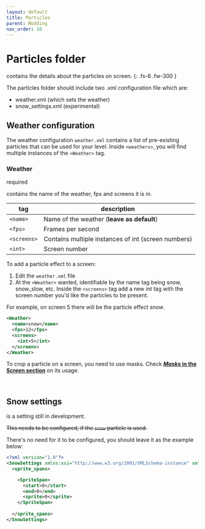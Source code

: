 ```yaml
---
layout: default
title: Particles
parent: Modding
nav_order: 10
---
```


# Particles folder

contains the details about the particles on screen.<!-- more -->
{: .fs-6 .fw-300 }

The particles folder should include two .xml configuration file which are:
- weather.xml (which sets the weather)
- snow_settings.xml (experimental)

## Weather configuration
The weather configuration `weather.xml` contains a list of pre-existing particles that can be used for your level. Inside `<weathers>`, you will find multiple instances of the `<Weather>` tag.

### Weather
<p class="do-i-need-it">required</p>

contains the name of the weather, fps and screens it is in.

|tag|description|
|---|---|
|`<name>`|Name of the weather (**leave as default**)|
|`<fps>`|Frames per second|
|`<screens>`|Contains multiple instances of int (screen numbers)|
|`<int>`|Screen number|

To add a particle effect to a screen:
1. Edit the `weather.xml` file
2. At the `<Weather>` wanted, identifiable by the name tag being snow, snow_slow, etc. Inside the `<screens>` tag add a new int tag with the screen number you'd like the particles to be present.

For example, on screen 5 there will be the particle effect *snow*.

```xml 
<Weather>
  <name>snow</name>
  <fps>12</fps>
  <screens>
    <int>5</int>
  </screens>
</Weather>
```

To crop a particle on a screen, you need to use masks. Check [***Masks* in the Screen section**](../screens/#masks) on its usage.

<br>

## Snow settings
is a setting still in development.

~~This needs to be configured, if the `snow` particle is used.~~

There's no need for it to be configured, you should leave it as the example below:

```xml
<?xml version="1.0"?>
<SnowSettings xmlns:xsi="http://www.w3.org/2001/XMLSchema-instance" xmlns:xsd="http://www.w3.org/2001/XMLSchema">
  <sprite_spans>

    <SpriteSpan>
      <start>0</start>
      <end>0</end>
      <sprite>0</sprite>
    </SpriteSpan>
	
  </sprite_spans>
</SnowSettings>
```